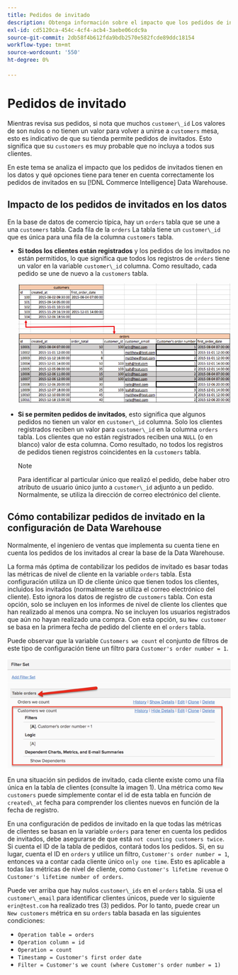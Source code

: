 ```yaml
---
title: Pedidos de invitado
description: Obtenga información sobre el impacto que los pedidos de invitados tienen en sus datos y qué opciones tiene para tener en cuenta correctamente los pedidos de invitados en su [!DNL Commerce Intelligence] Data Warehouse.
exl-id: cd5120ca-454c-4cf4-acb4-3aebe06cdc9a
source-git-commit: 2db58f4b612fda9bdb2570e582fcde89ddc18154
workflow-type: tm+mt
source-wordcount: '550'
ht-degree: 0%

---
```


# Pedidos de invitado

Mientras revisa sus pedidos, si nota que muchos `customer\_id` Los valores de son nulos o no tienen un valor para volver a unirse a `customers` mesa, esto es indicativo de que su tienda permite pedidos de invitados. Esto significa que su `customers` es muy probable que no incluya a todos sus clientes.

En este tema se analiza el impacto que los pedidos de invitados tienen en los datos y qué opciones tiene para tener en cuenta correctamente los pedidos de invitados en su [!DNL Commerce Intelligence] Data Warehouse.

## Impacto de los pedidos de invitados en los datos

En la base de datos de comercio típica, hay un `orders` tabla que se une a una `customers` tabla. Cada fila de la `orders` La tabla tiene un `customer\_id` que es única para una fila de la columna `customers` tabla.

* **Si todos los clientes están registrados** y los pedidos de los invitados no están permitidos, lo que significa que todos los registros de `orders` tiene un valor en la variable `customer\_id` columna. Como resultado, cada pedido se une de nuevo a la `customers` tabla.

   ![](../../assets/guest-orders-4.png)

* **Si se permiten pedidos de invitados**, esto significa que algunos pedidos no tienen un valor en `customer\_id` columna. Solo los clientes registrados reciben un valor para `customer\_id` en la columna `orders` tabla. Los clientes que no están registrados reciben una `NULL` (o en blanco) valor de esta columna. Como resultado, no todos los registros de pedidos tienen registros coincidentes en la `customers` tabla.

   >[!NOTE]
   >
   >Para identificar al particular único que realizó el pedido, debe haber otro atributo de usuario único junto a `customer\_id` adjunto a un pedido. Normalmente, se utiliza la dirección de correo electrónico del cliente.

## Cómo contabilizar pedidos de invitado en la configuración de Data Warehouse

Normalmente, el ingeniero de ventas que implementa su cuenta tiene en cuenta los pedidos de los invitados al crear la base de la Data Warehouse.

La forma más óptima de contabilizar los pedidos de invitado es basar todas las métricas de nivel de cliente en la variable `orders` tabla. Esta configuración utiliza un ID de cliente único que tienen todos los clientes, incluidos los invitados (normalmente se utiliza el correo electrónico del cliente). Esto ignora los datos de registro de `customers` tabla. Con esta opción, solo se incluyen en los informes de nivel de cliente los clientes que han realizado al menos una compra. No se incluyen los usuarios registrados que aún no hayan realizado una compra. Con esta opción, su `New customer` se basa en la primera fecha de pedido del cliente en el `orders` tabla.

Puede observar que la variable `Customers we count` el conjunto de filtros de este tipo de configuración tiene un filtro para `Customer's order number = 1`.

![](../../assets/guest-orders-filter-set.png)

En una situación sin pedidos de invitado, cada cliente existe como una fila única en la tabla de clientes (consulte la imagen 1). Una métrica como `New customers` puede simplemente contar el id de esta tabla en función de `created\_at` fecha para comprender los clientes nuevos en función de la fecha de registro.

En una configuración de pedidos de invitado en la que todas las métricas de clientes se basan en la variable `orders` para tener en cuenta los pedidos de invitados, debe asegurarse de que está `not counting customers twice`. Si cuenta el ID de la tabla de pedidos, contará todos los pedidos. Si, en su lugar, cuenta el ID en `orders` y utilice un filtro, `Customer's order number = 1`, entonces va a contar cada cliente único `only one time`. Esto es aplicable a todas las métricas de nivel de cliente, como `Customer's lifetime revenue` o `Customer's lifetime number of orders`.

Puede ver arriba que hay nulos `customer\_ids` en el `orders` tabla. Si usa el `customer\_email` para identificar clientes únicos, puede ver lo siguiente `erin@test.com` ha realizado tres (3) pedidos. Por lo tanto, puede crear un `New customers` métrica en su `orders` tabla basada en las siguientes condiciones:

* `Operation table = orders`
* `Operation column = id`
* `Operation = count`
* `Timestamp = Customer's first order date`
* `Filter = Customer's we count (where Customer's order number = 1)`
